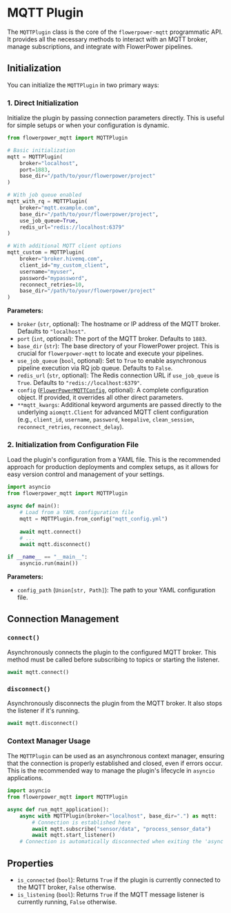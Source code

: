 # MQTT Plugin

The `MQTTPlugin` class is the core of the `flowerpower-mqtt` programmatic API. It provides all the necessary methods to interact with an MQTT broker, manage subscriptions, and integrate with FlowerPower pipelines.

## Initialization

You can initialize the `MQTTPlugin` in two primary ways:

### 1. Direct Initialization

Initialize the plugin by passing connection parameters directly. This is useful for simple setups or when your configuration is dynamic.

```python
from flowerpower_mqtt import MQTTPlugin

# Basic initialization
mqtt = MQTTPlugin(
    broker="localhost",
    port=1883,
    base_dir="/path/to/your/flowerpower/project"
)

# With job queue enabled
mqtt_with_rq = MQTTPlugin(
    broker="mqtt.example.com",
    base_dir="/path/to/your/flowerpower/project",
    use_job_queue=True,
    redis_url="redis://localhost:6379"
)

# With additional MQTT client options
mqtt_custom = MQTTPlugin(
    broker="broker.hivemq.com",
    client_id="my_custom_client",
    username="myuser",
    password="mypassword",
    reconnect_retries=10,
    base_dir="/path/to/your/flowerpower/project"
)
```

**Parameters:**

*   `broker` (`str`, optional): The hostname or IP address of the MQTT broker. Defaults to `"localhost"`.
*   `port` (`int`, optional): The port of the MQTT broker. Defaults to `1883`.
*   `base_dir` (`str`): The base directory of your FlowerPower project. This is crucial for `flowerpower-mqtt` to locate and execute your pipelines.
*   `use_job_queue` (`bool`, optional): Set to `True` to enable asynchronous pipeline execution via RQ job queue. Defaults to `False`.
*   `redis_url` (`str`, optional): The Redis connection URL if `use_job_queue` is `True`. Defaults to `"redis://localhost:6379"`.
*   `config` ([`FlowerPowerMQTTConfig`](../core-concepts.md#configuration), optional): A complete configuration object. If provided, it overrides all other direct parameters.
*   `**mqtt_kwargs`: Additional keyword arguments are passed directly to the underlying `aiomqtt.Client` for advanced MQTT client configuration (e.g., `client_id`, `username`, `password`, `keepalive`, `clean_session`, `reconnect_retries`, `reconnect_delay`).

### 2. Initialization from Configuration File

Load the plugin's configuration from a YAML file. This is the recommended approach for production deployments and complex setups, as it allows for easy version control and management of your settings.

```python
import asyncio
from flowerpower_mqtt import MQTTPlugin

async def main():
    # Load from a YAML configuration file
    mqtt = MQTTPlugin.from_config("mqtt_config.yml")
    
    await mqtt.connect()
    # ...
    await mqtt.disconnect()

if __name__ == "__main__":
    asyncio.run(main())
```

**Parameters:**

*   `config_path` (`Union[str, Path]`): The path to your YAML configuration file.

## Connection Management

### `connect()`

Asynchronously connects the plugin to the configured MQTT broker. This method must be called before subscribing to topics or starting the listener.

```python
await mqtt.connect()
```

### `disconnect()`

Asynchronously disconnects the plugin from the MQTT broker. It also stops the listener if it's running.

```python
await mqtt.disconnect()
```

### Context Manager Usage

The `MQTTPlugin` can be used as an asynchronous context manager, ensuring that the connection is properly established and closed, even if errors occur. This is the recommended way to manage the plugin's lifecycle in `asyncio` applications.

```python
import asyncio
from flowerpower_mqtt import MQTTPlugin

async def run_mqtt_application():
    async with MQTTPlugin(broker="localhost", base_dir=".") as mqtt:
        # Connection is established here
        await mqtt.subscribe("sensor/data", "process_sensor_data")
        await mqtt.start_listener()
    # Connection is automatically disconnected when exiting the 'async with' block
```

## Properties

*   `is_connected` (`bool`): Returns `True` if the plugin is currently connected to the MQTT broker, `False` otherwise.
*   `is_listening` (`bool`): Returns `True` if the MQTT message listener is currently running, `False` otherwise.